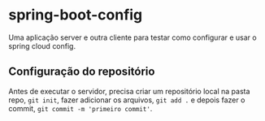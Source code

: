 # spring-boot-config
Uma aplicação server e outra cliente para testar como configurar e usar o spring cloud config.

## Configuração do repositório
Antes de executar o servidor, precisa criar um repositório local na pasta repo, `git init`, fazer adicionar os arquivos, `git add .` e depois fazer o commit, 
`git commit -m 'primeiro commit'`. 